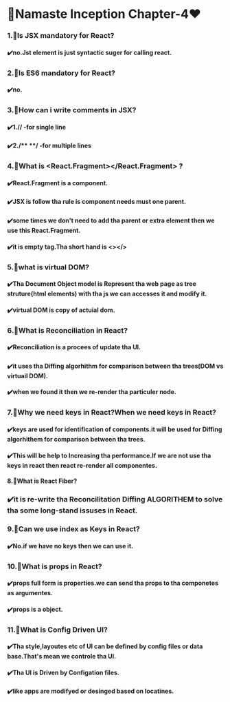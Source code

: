 # 🚀Namaste Inception Chapter-4❤️ 
### 1.🤔Is JSX mandatory for React? 
#### ✔️no.Jst element is just syntactic suger for calling react. 
### 2.🤔Is ES6 mandatory for React? 
#### ✔️no.
### 3.🤔How can i write comments in JSX?
#### ✔️1.// -for single line 
#### ✔️2./** **/ -for multiple lines
### 4.🤔What is <React.Fragment></React.Fragment> ? 
#### ✔️React.Fragment is a component. 
#### ✔️JSX is follow tha rule is component needs must one parent. 
#### ✔️some times we don't need to add tha parent or extra element then we use this React.Fragment. 
#### ✔️it is empty tag.Tha short hand is <></> 
### 5.🤔what is virtual DOM? 
#### ✔️Tha Document Object model is Represent tha web page as tree struture(html elements) with tha js we can accesses it and modify it. 
#### ✔️virtual DOM is copy of actuial dom.
### 6.🤔What is Reconciliation in React? 
#### ✔️Reconciliation is a procees of update tha UI.
#### ✔️it uses tha Diffing algorhithm for comparison between tha trees(DOM vs virtuail DOM). 
#### ✔️when we found it then we re-render tha particuler node. 
### 7.🤔Why we need keys in React?When we need keys in React? 
#### ✔️keys are used for identification of components.it will be used for Diffing algorhithem for comparison between tha trees. 
#### ✔️This will be help to Increasing tha performance.If we are not use tha keys in react then react re-render all componentes. 
#### 8.🤔What is React Fiber? 
### ✔️it is re-write tha Reconcilitation Diffing ALGORITHEM to solve tha some long-stand issuses in React.  
### 9.🤔Can we use index as Keys in React? 
#### ✔️No.if we have no keys then we can use it. 
### 10.🤔What is props in React? 
#### ✔️props full form is properties.we can send tha props to tha componetes as argumentes. 
#### ✔️props is a object.
### 11.🤔What is Config Driven UI? 
#### ✔️Tha style,layoutes etc of UI can be defined by config files or data base.That's mean we controle tha UI. 
#### ✔️Tha UI is Driven by Configation files. 
#### ✔️like apps are modifyed or desinged based on locatines.